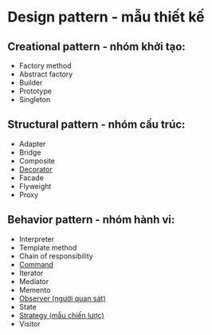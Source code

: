 # Design pattern - mẫu thiết kế
## Creational pattern - nhóm khởi tạo:
- Factory method
- Abstract factory
- Builder
- Prototype
- Singleton
## Structural pattern - nhóm cấu trúc:
- Adapter
- Bridge
- Composite
- [Decorator](src/decorator/README.md)
- Facade
- Flyweight
- Proxy
## Behavior pattern - nhóm hành vi:
- Interpreter
- Template method
- Chain of responsibility
- [Command](src/command/README.md)
- Iterator
- Mediator
- Memento
- [Observer (người quan sát)](src/observer/README.md)
- State
- [Strategy (mẫu chiến lược)](src/strategy/README.md)
- Visitor